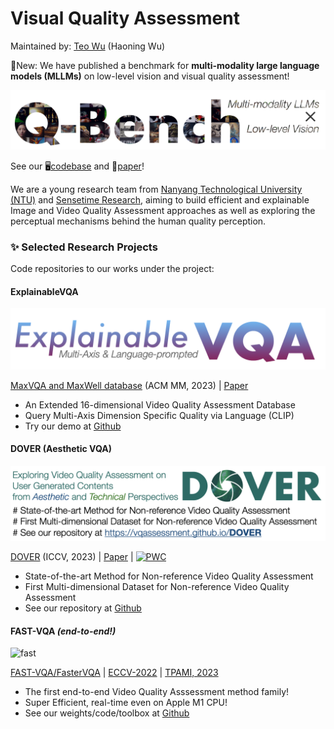 # Visual Quality Assessment

Maintained by: [Teo Wu](https://teowu.github.io) (Haoning Wu)

🌟New: We have published a benchmark for **multi-modality large language models (MLLMs)** on low-level vision and visual quality assessment!

![qbench](qbench_head.png)

See our 🖥️[codebase](https://github.com/VQAssessment/Q-Bench) and 📑[paper](https://https://www.researchgate.net/publication/374156853_Q-BENCH_A_BENCHMARK_FOR_GENERAL-PURPOSE_FOUNDATION_MODELS_ON_LOW-LEVEL_VISION)!


We are a young research team from [Nanyang Technological University (NTU)](ntu.edu.sg) and [Sensetime Research](sensetime.com), aiming to build efficient and explainable Image and Video Quality Assessment approaches as well as exploring the perceptual mechanisms behind the human quality perception.

### :sparkles: Selected Research Projects

Code repositories to our works under the project:

#### ExplainableVQA

![evqa](evqa_head.png)

[MaxVQA and MaxWell database](https://github.com/VQAssessment/MaxVQA) (ACM MM, 2023) | [Paper](https://arxiv.org/abs/2305.12726) 


- An Extended 16-dimensional Video Quality Assessment Database
- Query Multi-Axis Dimension Specific Quality via Language (CLIP)
- Try our demo at [Github](https://vqassessment.github.io/ExplainableVQA)


#### DOVER (Aesthetic VQA)

![dover](dover_head.png)

[DOVER](https://github.com/VQAssessment/DOVER) (ICCV, 2023) | [Paper](https://arxiv.org/abs/2211.04894) | [![PWC](https://img.shields.io/endpoint.svg?url=https://paperswithcode.com/badge/disentangling-aesthetic-and-technical-effects/video-quality-assessment-on-live-fb-lsvq)](https://paperswithcode.com/sota/video-quality-assessment-on-live-fb-lsvq?p=disentangling-aesthetic-and-technical-effects)


- State-of-the-art Method for Non-reference Video Quality Assessment
- First Multi-dimensional Dataset for Non-reference Video Quality Assessment
- See our repository at [Github](https://vqassessment.github.io/DOVER)

#### FAST-VQA *(end-to-end!)*

![fast](fastvqa_head.png)

[FAST-VQA/FasterVQA](https://github.com/VQAssessment/FAST-VQA-and-FasterVQA) | [ECCV-2022](https://arxiv.org/abs/2207.02595) | [TPAMI, 2023](https://arxiv.org/abs/2210.05357) 

- The first end-to-end Video Quality Asssessment method family!
- Super Efficient, real-time even on Apple M1 CPU!
- See our weights/code/toolbox at [Github](https://vqassessment.github.io/FAST-VQA-and-FasterVQA)



